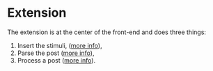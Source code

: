 # Extension

The extension is at the center of the front-end and does three things:

1. Insert the stimuli, ([more info](stimuli.md)),
2. Parse the post ([more info](parsing.md)),
3. Process a post ([more info](processing_posts.md)).